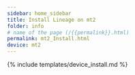 ```yaml
---
sidebar: home_sidebar
title: Install Lineage on mt2
folder: info
# name of the page (/{{permalink}}.html)
permalink: mt2_Install.html
device: mt2
---
```

{% include templates/device_install.md %}
